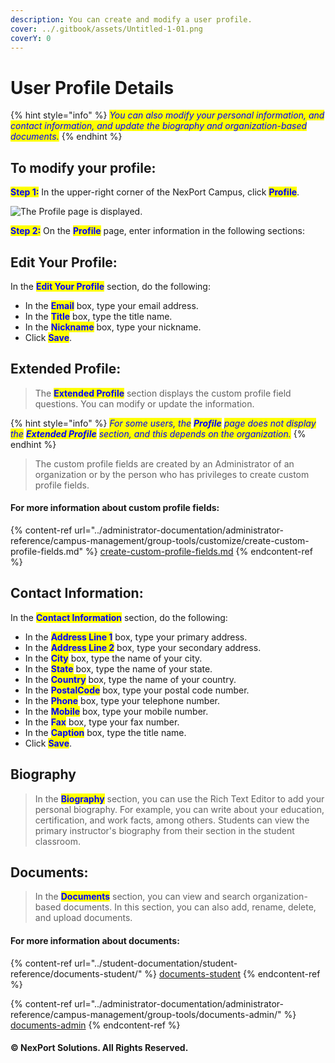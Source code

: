 ```yaml
---
description: You can create and modify a user profile.
cover: ../.gitbook/assets/Untitled-1-01.png
coverY: 0
---
```


# User Profile Details

{% hint style="info" %}
_<mark style="color:blue;">You can also modify your personal information, and contact information, and update the biography and organization-based documents.</mark>_
{% endhint %}

## **To modify your profile:**

<mark style="color:blue;">**Step 1:**</mark>  In the upper-right corner of the NexPort Campus, click <mark style="color:blue;">**Profile**</mark>.

![The Profile page is displayed.](../.gitbook/assets/Profile\_550x444.png)

<mark style="color:blue;">**Step 2:**</mark>  On the <mark style="color:blue;">**Profile**</mark> page, enter information in the following sections:

## **Edit Your Profile:**

In the <mark style="color:blue;">**Edit Your Profile**</mark> section, do the following:

* In the <mark style="color:blue;">**Email**</mark> box, type your email address.
* In the <mark style="color:blue;">**Title**</mark> box, type the title name.
* In the <mark style="color:blue;">**Nickname**</mark> box, type your nickname.
* Click <mark style="color:blue;">**Save**</mark>.

## **Extended Profile:**

> The <mark style="color:blue;">**Extended Profile**</mark> section displays the custom profile field questions. You can modify or update the information.

{% hint style="info" %}
_<mark style="color:blue;">For some users, the</mark> <mark style="color:blue;"></mark><mark style="color:blue;">**Profile**</mark> <mark style="color:blue;"></mark><mark style="color:blue;">page does not display the</mark> <mark style="color:blue;"></mark><mark style="color:blue;">**Extended Profile**</mark> <mark style="color:blue;"></mark><mark style="color:blue;">section, and this depends on the organization.</mark>_
{% endhint %}

> The custom profile fields are created by an Administrator of an organization or by the person who has privileges to create custom profile fields.

#### For more information about custom profile fields:

{% content-ref url="../administrator-documentation/administrator-reference/campus-management/group-tools/customize/create-custom-profile-fields.md" %}
[create-custom-profile-fields.md](../administrator-documentation/administrator-reference/campus-management/group-tools/customize/create-custom-profile-fields.md)
{% endcontent-ref %}

## **Contact Information:**

In the <mark style="color:blue;">**Contact Information**</mark> section, do the following:

* In the <mark style="color:blue;">**Address Line 1**</mark> box, type your primary address.
* In the <mark style="color:blue;">**Address Line 2**</mark> box, type your secondary address.
* In the <mark style="color:blue;"></mark> <mark style="color:blue;"></mark><mark style="color:blue;">**City**</mark> <mark style="color:blue;"></mark><mark style="color:blue;"></mark> box, type the name of your city.
* In the <mark style="color:blue;"></mark> <mark style="color:blue;"></mark><mark style="color:blue;">**State**</mark> <mark style="color:blue;"></mark><mark style="color:blue;"></mark> box, type the name of your state.
* In the <mark style="color:blue;"></mark> <mark style="color:blue;"></mark><mark style="color:blue;">**Country**</mark> <mark style="color:blue;"></mark><mark style="color:blue;"></mark> box, type the name of your country.
* In the <mark style="color:blue;"></mark> <mark style="color:blue;"></mark><mark style="color:blue;">**PostalCode**</mark> <mark style="color:blue;"></mark><mark style="color:blue;"></mark> box, type your postal code number.
* In the <mark style="color:blue;"></mark> <mark style="color:blue;"></mark><mark style="color:blue;">**Phone**</mark> <mark style="color:blue;"></mark><mark style="color:blue;"></mark> box, type your telephone number.
* In the <mark style="color:blue;"></mark> <mark style="color:blue;"></mark><mark style="color:blue;">**Mobile**</mark> <mark style="color:blue;"></mark><mark style="color:blue;"></mark> box, type your mobile number.
* In the <mark style="color:blue;"></mark> <mark style="color:blue;"></mark><mark style="color:blue;">**Fax**</mark> <mark style="color:blue;"></mark><mark style="color:blue;"></mark> box, type your fax number.
* In the <mark style="color:blue;"></mark> <mark style="color:blue;"></mark><mark style="color:blue;">**Caption**</mark> <mark style="color:blue;"></mark><mark style="color:blue;"></mark> box, type the title name.
* Click <mark style="color:blue;"></mark> <mark style="color:blue;"></mark><mark style="color:blue;">**Save**</mark>.

## **Biography**

> In the <mark style="color:blue;">**Biography**</mark> section, you can use the Rich Text Editor to add your personal biography. For example, you can write about your education, certification, and work facts, among others. Students can view the primary instructor's biography from their section in the student classroom.

## **Documents:**

> In the <mark style="color:blue;">**Documents**</mark> section, you can view and search organization-based documents. In this section, you can also add, rename, delete, and upload documents.

#### For more information about documents:

{% content-ref url="../student-documentation/student-reference/documents-student/" %}
[documents-student](../student-documentation/student-reference/documents-student/)
{% endcontent-ref %}

{% content-ref url="../administrator-documentation/administrator-reference/campus-management/group-tools/documents-admin/" %}
[documents-admin](../administrator-documentation/administrator-reference/campus-management/group-tools/documents-admin/)
{% endcontent-ref %}

#### © NexPort Solutions. All Rights Reserved.

